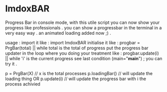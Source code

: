 ImdoxBAR
========

Progress Bar in console mode, with this utile script you can now show your progress like professionals .
you can show a progressbar in the terminal in a very easy way .
an  animated loading added now ;) .

usage :
import it like : import ImdoxBAR
initialise it like : progbar = PrgBar(total) || while total  is the total of progress
put the progress bar updater in the loop where you doing your
treatment like : progbar.update(i)  || while 'i' is the current progress
see last condition (main="__main__") ; you can try it .

p = PrgBar(X)  // x is the total processes 
p.loadingBar()  // will update the loading thing
 OR p.update(i) // will update the progress bar with i the process achivied

